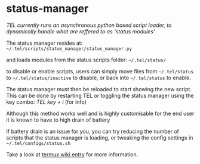 # status-manager


_TEL currently runs an asynchronous python based script loader, to dynamically handle what are reffered to as 'status modules'_

The status manager resides at: `~/.tel/scripts/status_manager/status_manager.py`

and loads modules from the status scripts folder: `~/.tel/status/`

to disable or enable scripts, users can simply move files from `~/.tel/status` to `~/.tel/status/inactive` to disable, or back into `~/.tel/status` to enable.

The status manager must then be reloaded to start showing the new script. This can be done by restarting TEL or toggling the status manager using the key combo:
_TEL key + i_
(for info) 

Although this method works well and is highly customisable for the end user it is known to have to high drain of battery

If battery drain is an issue for you, you can try reducing the number of scripts that the status manager is loading, or tweaking the config settings in `~/.tel/configs/status.sh`

Take a look at [termux wiki entry](https://wiki.termux.com/wiki/Termux:API) for more information.
